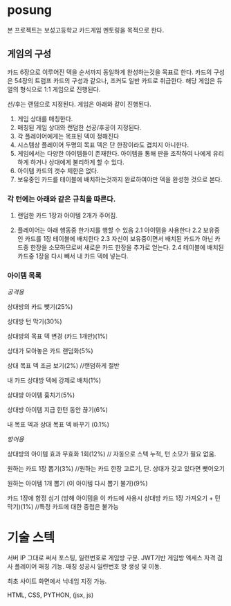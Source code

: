 # posung

 본 프로젝트는 보성고등학교 카드게임 멘토링을 목적으로 한다.

## 게임의 구성

카드 6장으로 이루어진 덱을 순서까지 동일하게 완성하는것을 목표로 한다.
카드의 구성은 54장의 트럼프 카드의 구성과 같으나, 조커도 일반 카드로 취급한다.
해당 게임은 듀얼의 형식으로 1:1 게임으로 진행된다.

선/후는 랜덤으로 지정된다.
게임은 아래와 같이 진행된다.

1. 게임 상대를 매칭한다.
2. 매칭된 게임 상대와 랜덤한 선공/후공이 지정된다.
3. 각 플레이어에게는 목표된 덱이 정해진다
4. 시스템상 플레이어 두명의 목표 덱은 단 한장이라도 겹치지 아니한다.
5. 게임에서는 다양한 아이템들이 존재한다. 아이템을 통해 판을 조작하여 나에게 유리하게 하거나 상대에게 불리하게 할 수 있다.
6. 아이템 카드의 갯수 제한은 없다.
7. 보유중인 카드를 테이블에 배치하는것까지 완료하여야만 덱을 완성한 것으로 본다.
   
### 각 턴에는 아래와 같은 규칙을 따른다.

1. 랜덤한 카드 1장과 아이템 2개가 주어짐.
   
2. 플레이어는 아래 행동중 한가지를 행할 수 있음
   2.1 아이템을 사용한다
   2.2 보유중인 카드를 1장 테이블에 배치한다
   2.3 자신이 보유중이면서 배치된 카드가 아닌 카드중 한장을 소모하므로써 새로운 카드 한장을 추가로 얻는다.
   2.4 테이블에 배치된 카드중 1장을 다시 빼서 내 카드 덱에 넣는다.



### 아이템 목록

*공격용*

상대방의 카드 뺏기(25%) 

상대방 턴 막기(30%) 

상대방의 목표 덱 변경 (카드 1개만)(1%)

상대가 모아놓은 카드 랜덤화(5%) 

상대 목표 덱 조금 보기(2%) //랜덤하게 절반

내 카드 상대방 덱에 강제로 배치(1%) 

상대방 아이템 훔치기(5%) 

상대방 아이템 지급 한턴 동안 끊기(6%) 

내 목표 덱과 상대 목표 덱 바꾸기 (0.1%)

*방어용*

상대방의 아이템 효과 무효화 1회(12%) // 자동으로 스텍 누적, 턴 소모가 필요 없움.

원하는 카드 1장 뽑기(3%) //원하는 카드 한장 고르기, 단. 상대가 갖고 있다면 뺏어오기

원하는 아이템 1개 뽑기 (이 아이템 다시 뽑기 불가)(9%)

카드 1장에 함정 심기 (방해 아이템을 이 카드에 사용시 상대방 카드 1장 가져오기 + 턴 막기)(1%) //특정 카드에 대한 중첩은 불가능


# 기술 스텍
서버 IP 그대로 써서 포스팅, 일련번호로 게임방 구분.
JWT기반 게임방 엑세스 자격 검사
플레이어 매칭 기능. 매칭 성공시 일련번호 방 생성 및 이동.

최초 사이트 화면에서 닉네임 지정 가능.


HTML, CSS, PYTHON, (jsx, js)
